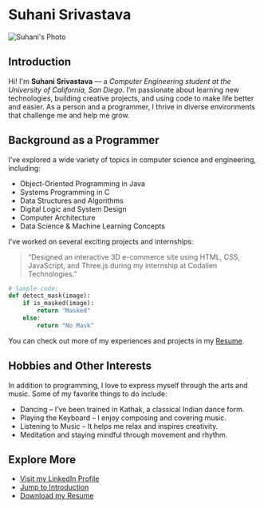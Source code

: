 # Suhani Srivastava

![Suhani's Photo](./suhani-photo.jpg)

## Introduction

Hi! I'm **Suhani Srivastava** — a *Computer Engineering student at the University of California, San Diego*. I’m passionate about learning new technologies, building creative projects, and using code to make life better and easier. As a person and a programmer, I thrive in diverse environments that challenge me and help me grow.

## Background as a Programmer

I’ve explored a wide variety of topics in computer science and engineering, including:

- Object-Oriented Programming in Java  
- Systems Programming in C  
- Data Structures and Algorithms  
- Digital Logic and System Design  
- Computer Architecture  
- Data Science & Machine Learning Concepts  

I’ve worked on several exciting projects and internships:

> “Designed an interactive 3D e-commerce site using HTML, CSS, JavaScript, and Three.js during my internship at Codalien Technologies.”

```python
# Sample code: 
def detect_mask(image):
    if is_masked(image):
        return "Masked"
    else:
        return "No Mask"
```

You can check out more of my experiences and projects in my [Resume](./RESUME_Suhani.pdf).

## Hobbies and Other Interests

In addition to programming, I love to express myself through the arts and music. Some of my favorite things to do include:

- Dancing – I’ve been trained in Kathak, a classical Indian dance form.
- Playing the Keyboard – I enjoy composing and covering music.
- Listening to Music – It helps me relax and inspires creativity.
- Meditation and staying mindful through movement and rhythm.

## Explore More

- [Visit my LinkedIn Profile](https://linkedin.com/in/suhanisrivastava)
- [Jump to Introduction](#introduction)
- [Download my Resume](./RESUME_Suhani.pdf)

